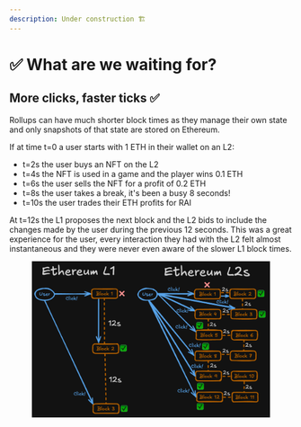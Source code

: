 ```yaml
---
description: Under construction 🏗️
---
```


# ✅ What are we waiting for?

## More clicks, faster ticks ✅

Rollups can have much shorter block times as they manage their own state and only snapshots of that state are stored on Ethereum.

If at time t=0 a user starts with 1 ETH in their wallet on an L2:

* t=2s the user buys an NFT on the L2
* t=4s the NFT is used in a game and the player wins 0.1 ETH
* t=6s the user sells the NFT for a profit of 0.2 ETH
* t=8s the user takes a break, it's been a busy 8 seconds!
* t=10s the user trades their ETH profits for RAI

At t=12s the L1 proposes the next block and the L2 bids to include the changes made by the user during the previous 12 seconds. This was a great experience for the user, every interaction they had with the L2 felt almost instantaneous and they were never even aware of the slower L1 block times.

<div data-full-width="true"><figure><img src="../.gitbook/assets/image (5).png" alt=""><figcaption></figcaption></figure></div>

